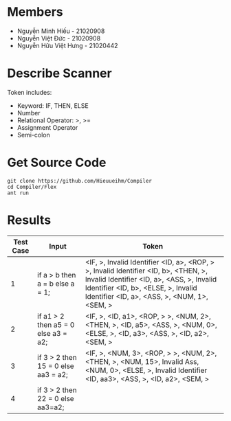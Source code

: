 # Members
- Nguyễn Minh Hiếu - 21020908
- Nguyễn Việt Đức - 21020908
- Nguyễn Hữu Việt Hưng - 21020442
# Describe Scanner
Token includes: 
- Keyword: IF, THEN, ELSE
- Number
- Relational Operator: >, >=
- Assignment Operator
- Semi-colon

# Get Source Code
```
git clone https://github.com/Hieuueihm/Compiler
cd Compiler/Flex
ant run
```
# Results
| Test Case     	| Input         									|	Token    				|
| ------------- 	| ------------- 									| -------- 					|
| 1             		| if a > b then a = b else a = 1;       	| <IF, >, Invalid Identifier <ID, a>, <ROP, > >, Invalid Identifier <ID, b>, <THEN, >, Invalid Identifier <ID, a>, <ASS, >, Invalid Identifier <ID, b>, <ELSE, >, Invalid Identifier <ID, a>, <ASS, >, <NUM, 1>, <SEM, >|
| 2             		| if a1 > 2 then a5	= 0 else a3 = a2;| <IF, >,  <ID, a1>, <ROP, > >,  <NUM, 2>, <THEN, >, <ID, a5>, <ASS, >,  <NUM, 0>, <ELSE, >, <ID, a3>, <ASS, >, <ID, a2>, <SEM, >|
| 3             		|if 3 > 2 then 15 = 0 else aa3 = a2;| <IF, >, <NUM, 3>, <ROP, > >, <NUM, 2>, <THEN, >,  <NUM, 15>, Invalid Ass, <NUM, 0>, <ELSE, >, Invalid Identifier <ID, aa3>, <ASS, >, <ID, a2>, <SEM, > |
| 4                 | if 3 > 2 then 22 = 0 else aa3=a2; | |
